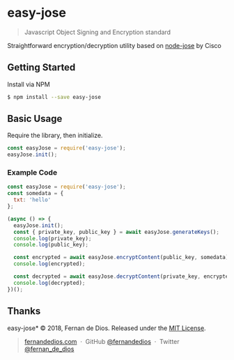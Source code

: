 easy-jose
=========

> Javascript Object Signing and Encryption standard

Straightforward encryption/decryption utility based on [node-jose] by Cisco

Getting Started
------------

Install via NPM

```bash
$ npm install --save easy-jose

```

Basic Usage
------------

Require the library, then initialize.

```js
const easyJose = require('easy-jose');
easyJose.init();
```

### Example Code

```js
const easyJose = require('easy-jose');
const somedata = {
  txt: 'hello'
};

(async () => {
  easyJose.init();
  const { private_key, public_key } = await easyJose.generateKeys();
  console.log(private_key);
  console.log(public_key);

  const encrypted = await easyJose.encryptContent(public_key, somedata);
  console.log(encrypted);

  const decrypted = await easyJose.decryptContent(private_key, encrypted);
  console.log(decrypted);
})();
```


Thanks
------

easy-jose* © 2018, Fernan de Dios. Released under the [MIT License].<br>

> [fernandedios.com](http://fernandedios.com) &nbsp;&middot;&nbsp;
> GitHub [@fernandedios](https://github.com/fernandedios) &nbsp;&middot;&nbsp;
> Twitter [@fernan_de_dios](https://twitter.com/fernan_de_dios)

[MIT License]: http://mit-license.org/
[node-jose]: https://github.com/cisco/node-jose
